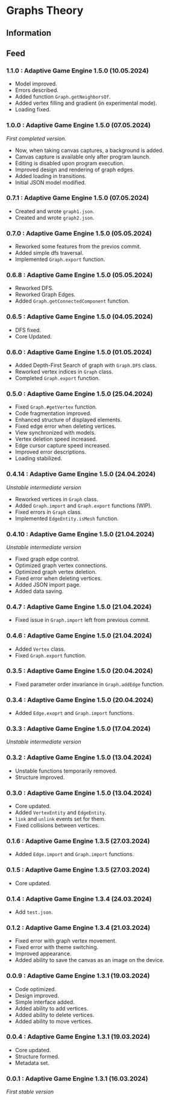 # Graphs Theory

## Information

## Feed
### 1.1.0 : Adaptive Game Engine 1.5.0 (10.05.2024)
- Model improved.
- Errors described.
- Added function `Graph.getNeighborsOf`.
- Added vertex filling and gradient (in experimental mode).
- Loading fixed.

### 1.0.0 : Adaptive Game Engine 1.5.0 (07.05.2024)
*First completed version.*
- Now, when taking canvas captures, a background is added.
- Canvas capture is available only after program launch.
- Editing is disabled upon program execution.
- Improved design and rendering of graph edges.
- Added loading in transitions.
- Initial JSON model modified.

### 0.7.1 : Adaptive Game Engine 1.5.0 (07.05.2024)
- Created and wrote  `graph1.json`.
- Created and wrote  `graph2.json`.

### 0.7.0 : Adaptive Game Engine 1.5.0 (05.05.2024)
- Reworked some features from the previos commit.
- Added simple dfs traversal.
- Implemented `Graph.export` function.

### 0.6.8 : Adaptive Game Engine 1.5.0 (05.05.2024)
- Reworked DFS.
- Reworked Graph Edges.
- Added `Graph.getConnectedComponent` function.

### 0.6.5 : Adaptive Game Engine 1.5.0 (04.05.2024)
- DFS fixed.
- Core Updated.

### 0.6.0 : Adaptive Game Engine 1.5.0 (01.05.2024)
- Added Depth-First Search of graph with `Graph.DFS` class.
- Reworked vertex indices in `Graph` class.
- Completed `Graph.export` function.

### 0.5.0 : Adaptive Game Engine 1.5.0 (25.04.2024)
- Fixed `Graph.#getVertex` function.
- Code fragmentation improved.
- Enhanced structure of displayed elements.
- Fixed edge error when deleting vertices.
- View synchronized with models.
- Vertex deletion speed increased.
- Edge cursor capture speed increased.
- Improved error descriptions.
- Loading stabilized.

### 0.4.14 : Adaptive Game Engine 1.5.0 (24.04.2024)
*Unstable intermediate version*
- Reworked vertices in `Graph` class.
- Added `Graph.import` and `Graph.export` functions (WIP).
- Fixed errors in `Graph` class.
- Implemented `EdgeEntity.isMesh` function.

### 0.4.10 : Adaptive Game Engine 1.5.0 (21.04.2024)
*Unstable intermediate version*
- Fixed graph edge control.
- Optimized graph vertex connections.
- Optimized graph vertex deletion.
- Fixed error when deleting vertices.
- Added JSON import page.
- Added data saving.

### 0.4.7 : Adaptive Game Engine 1.5.0 (21.04.2024)
- Fixed issue in `Graph.import` left from previous commit.

### 0.4.6 : Adaptive Game Engine 1.5.0 (21.04.2024)
- Added `Vertex` class.
- Fixed `Graph.export` function.

### 0.3.5 : Adaptive Game Engine 1.5.0 (20.04.2024)
- Fixed parameter order invariance in `Graph.addEdge` function.

### 0.3.4 : Adaptive Game Engine 1.5.0 (20.04.2024)
- Added `Edge.exoprt` and `Graph.import` functions.

### 0.3.3 : Adaptive Game Engine 1.5.0 (17.04.2024)
*Unstable intermediate version*

### 0.3.2 : Adaptive Game Engine 1.5.0 (13.04.2024)
- Unstable functions temporarily removed.
- Structure improved.

### 0.3.0 : Adaptive Game Engine 1.5.0 (13.04.2024)
- Core updated.
- Added `VertexEntity` and `EdgeEntity`.
- `link` and `unlink` events set for them.
- Fixed collisions between vertices.

### 0.1.6 : Adaptive Game Engine 1.3.5 (27.03.2024)
- Added `Edge.import` and `Graph.import` functions.

### 0.1.5 : Adaptive Game Engine 1.3.5 (27.03.2024)
- Core updated.

### 0.1.4 : Adaptive Game Engine 1.3.4 (24.03.2024)
- Add `test.json`.

### 0.1.2 : Adaptive Game Engine 1.3.4 (21.03.2024)
- Fixed error with graph vertex movement.
- Fixed error with theme switching.
- Improved appearance.
- Added ability to save the canvas as an image on the device.

### 0.0.9 : Adaptive Game Engine 1.3.1 (19.03.2024)
- Code optimized.
- Design improved.
- Simple interface added.
- Added ability to add vertices.
- Added ability to delete vertices.
- Added ability to move vertices.

### 0.0.4 : Adaptive Game Engine 1.3.1 (19.03.2024)
- Core updated.
- Structure formed.
- Metadata set.

### 0.0.1 : Adaptive Game Engine 1.3.1 (16.03.2024)
*First stable version*